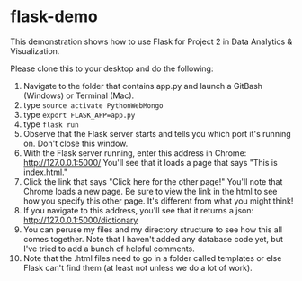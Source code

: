 # flask-demo
This demonstration shows how to use Flask for Project 2 in Data Analytics &amp; Visualization. 


Please clone this to your desktop and do the following:

1. Navigate to the folder that contains app.py and launch a GitBash (Windows) or Terminal (Mac). 
2. type ``source activate PythonWebMongo``
3. type ``export FLASK_APP=app.py``
4. type ``flask run``
5. Observe that the Flask server starts and tells you which port it's running on. Don't close this window.
6. With the Flask server running, enter this address in Chrome: http://127.0.0.1:5000/ You'll see that it loads a page that says "This is index.html." 
7. Click the link that says "Click here for the other page!" You'll note that Chrome loads a new page. Be sure to view the link in the html to see how you specify this other page. It's different from what you might think!
8. If you navigate to this address, you'll see that it returns a json: http://127.0.0.1:5000/dictionary
9. You can peruse my files and my directory structure to see how this all comes together. Note that I haven't added any database code yet, but I've tried to add a bunch of helpful comments. 
10. Note that the .html files need to go in a folder called templates or else Flask can't find them (at least not unless we do a lot of work). 


